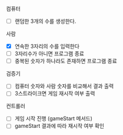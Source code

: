 컴퓨터
- [ ] 랜덤한 3개의 수를 생성한다.

사람
- [X] 연속한 3자리의 수를 입력한다
- [ ] 3자리수가 아니면 프로그램 종료
- [ ] 중복된 숫자가 하나라도 존재하면 프로그램 종료

검증기
- [ ] 컴퓨터 숫자와 사람 숫자를 비교해서 결과 출력
- [ ] 3스트라이크면 게임 재시작 여부 출력

컨트롤러
- [ ] 게임 시작 진행 (gameStart 메서드)
- [ ] gameStart 결과에 따라 재시작 여부 확인
